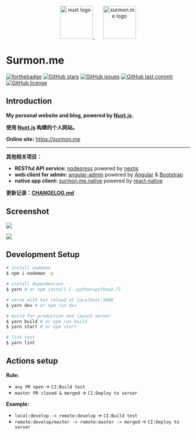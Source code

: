 <p align="center">
  <a href="https://github.com/nuxt/nuxt.js" target="blank">
    <img src="https://nuxtjs.org/meta_400.png" height="90" alt="nuxt logo" />
  </a>
  <span>&nbsp;&nbsp;&nbsp;&nbsp;&nbsp;</span>
  <a href="https://github.com/surmon-china/surmon.me" target="blank">
    <img src="https://raw.githubusercontent.com/surmon-china/surmon.me/master/static/icon.png" height="90" alt="surmon.me logo" />
  </a>
</p>

# Surmon.me
[![forthebadge](https://forthebadge.com/images/badges/made-with-vue.svg)](https://forthebadge.com)
[![GitHub stars](https://img.shields.io/github/stars/surmon-china/surmon.me.svg?style=for-the-badge)](https://github.com/surmon-china/surmon.me/stargazers)
[![GitHub issues](https://img.shields.io/github/issues/surmon-china/surmon.me.svg?style=for-the-badge)](https://github.com/surmon-china/surmon.me/issues)
[![GitHub last commit](https://img.shields.io/github/last-commit/surmon-china/surmon.me.svg?style=for-the-badge)](https://github.com/surmon-china/surmon.me)
[![GitHub license](https://img.shields.io/github/license/surmon-china/surmon.me.svg?style=for-the-badge)](https://github.com/surmon-china/surmon.me)

## Introduction

**My personal website and blog, powered by [Nuxt.js](https://github.com/nuxt/nuxt.js).** 

**使用 [Nuxt.js](https://github.com/nuxt/nuxt.js) 构建的个人网站。**

**Online site:** https://surmon.me

---

**其他相关项目：**
- **RESTful API service:** [nodepress](https://github.com/surmon-china/nodepress) powered by [nestjs](https://github.com/nestjs/nest)
- **web client for admin:** [angular-admin](https://github.com/surmon-china/angular-admin) powered by [Angular](https://github.com/angular/angular) & [Bootstrap](https://github.com/twbs/bootstrap)
- **native app client:** [surmon.me.native](https://github.com/surmon-china/surmon.me.native) powered by [react-native](https://github.com/facebook/react-native)

**更新记录：[CHANGELOG.md](https://github.com/surmon-china/surmon.me/blob/master/CHANGELOG.md)**

## Screenshot

![](https://raw.githubusercontent.com/surmon-china/surmon.me/master/screenshots/pc.png)

![](https://raw.githubusercontent.com/surmon-china/surmon.me/master/screenshots/mobile.png)

## Development Setup

```bash
# install nodemon
$ npm i nodemon -g

# install dependencies
$ yarn # or npm install [--python=python2.7]

# serve with hot reload at localhost:3000
$ yarn dev # or npm run dev

# build for production and launch server
$ yarn build # or npm run build
$ yarn start # or npm start

# lint test
$ yarn lint
```

## Actions setup

**Rule:**
- `any PR open` -> `CI:Build test`
- `master PR closed & merged` -> `CI:Deploy to server`

**Example:**
- `local:develop -> remote:develop` -> `CI:Build test`
- `remote:develop/master -> remote:master -> merged` -> `CI:Deploy to server`

